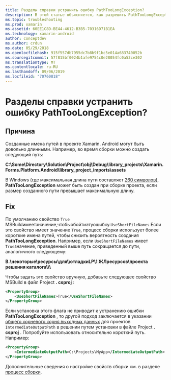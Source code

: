 ```yaml
---
title: Разделы справки устранить ошибку PathTooLongException?
description: В этой статье объясняется, как разрешить PathTooLongException, которые могут возникнуть при создании приложения.
ms.topic: troubleshooting
ms.prod: xamarin
ms.assetid: 60EE1C8D-BE44-4612-B3B5-70316D71B1EA
ms.technology: xamarin-android
author: conceptdev
ms.author: crdun
ms.date: 05/29/2018
ms.openlocfilehash: 915f557db7955dc7b8b9f1bc5e014a683740052b
ms.sourcegitcommit: 57f815bf0024b1afe9754c0e28054fc0a53ce302
ms.translationtype: MT
ms.contentlocale: ru-RU
ms.lasthandoff: 09/06/2019
ms.locfileid: "70760818"
---
```

# <a name="how-do-i-resolve-a-pathtoolongexception-error"></a>Разделы справки устранить ошибку PathTooLongException?

## <a name="cause"></a>Причина

Созданные имена путей в проекте Xamarin. Android могут быть довольно длинными.
Например, во время сборки можно создать следующий путь:

**C:\\Some\\Directory\\Solution\\Project\\obj\\Debug\\__library_projects__\\Xamarin.Forms.Platform.Android\\library_project_imports\\assets**

В Windows (где максимальная длина пути составляет [260 символов](https://msdn.microsoft.com/library/windows/desktop/aa365247.aspx)), **PathTooLongException** может быть создан при сборке проекта, если размер созданного пути превышает максимальную длину. 

## <a name="fix"></a>Fix

По умолчанию свойство `True` MSBuildимеетзначение,чтобыобойтиэтуошибку.`UseShortFileNames` Если это свойство имеет значение `True`, процесс сборки использует более короткие имена путей, чтобы снизить вероятность создания **PathTooLongException**.
Например, если `UseShortFileNames` имеет `True`значение, приведенный выше путь сокращается до пути, аналогичного следующему:

**В.\\некоторые\\ресурсы\\для\\\\отладкиLP\\1 ЖЛресурсов\\проекта решения каталога\\\\\\**

Чтобы задать это свойство вручную, добавьте следующее свойство MSBuild в файл Project **. csproj** :

```xml
<PropertyGroup>
    <UseShortFileNames>True</UseShortFileNames>
</PropertyGroup>
```

Если установка этого флага не приводит к устранению ошибки **PathTooLongException** , то другой подход заключается в указании [общего корневого корня выходных данных](https://blogs.msdn.microsoft.com/kirillosenkov/2015/04/04/using-a-common-intermediate-and-output-directory-for-your-solution/) для проектов `IntermediateOutputPath` в решении путем установки в файле Project **. csproj** . Попробуйте использовать относительно короткий путь. Например:

```xml
<PropertyGroup>
    <IntermediateOutputPath>C:\Projects\MyApp</IntermediateOutputPath>
</PropertyGroup>
```

Дополнительные сведения о настройке свойств сборки см. в разделе [процесс сборки](~/android/deploy-test/building-apps/build-process.md).
